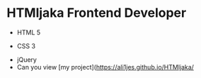 # HTMljaka Frontend Developer
- HTML 5
* CSS 3
+ jQuery
+ Can you view [my project](https://ali1jes.github.io/HTMljaka/
